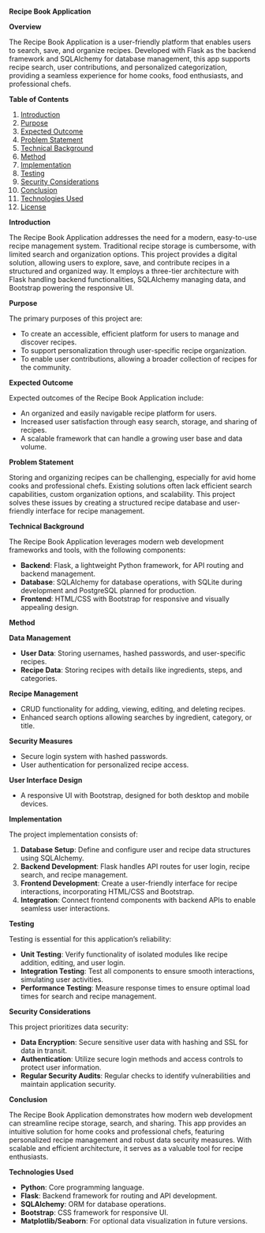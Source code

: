 **Recipe Book Application**

**Overview**

The Recipe Book Application is a user-friendly platform that enables users to search, save, and organize recipes. Developed with Flask as the backend framework and SQLAlchemy for database management, this app supports recipe search, user contributions, and personalized categorization, providing a seamless experience for home cooks, food enthusiasts, and professional chefs.

**Table of Contents**

1. [Introduction](#introduction)
2. [Purpose](#purpose)
3. [Expected Outcome](#expected-outcome)
4. [Problem Statement](#problem-statement)
5. [Technical Background](#technical-background)
6. [Method](#method)
7. [Implementation](#implementation)
8. [Testing](#testing)
9. [Security Considerations](#security-considerations)
10. [Conclusion](#conclusion)
11. [Technologies Used](#technologies-used)
12. [License](#license)

**Introduction**

The Recipe Book Application addresses the need for a modern, easy-to-use recipe management system. Traditional recipe storage is cumbersome, with limited search and organization options. This project provides a digital solution, allowing users to explore, save, and contribute recipes in a structured and organized way. It employs a three-tier architecture with Flask handling backend functionalities, SQLAlchemy managing data, and Bootstrap powering the responsive UI.

**Purpose**

The primary purposes of this project are:

- To create an accessible, efficient platform for users to manage and discover recipes.
- To support personalization through user-specific recipe organization.
- To enable user contributions, allowing a broader collection of recipes for the community.

**Expected Outcome**

Expected outcomes of the Recipe Book Application include:

- An organized and easily navigable recipe platform for users.
- Increased user satisfaction through easy search, storage, and sharing of recipes.
- A scalable framework that can handle a growing user base and data volume.

**Problem Statement**

Storing and organizing recipes can be challenging, especially for avid home cooks and professional chefs. Existing solutions often lack efficient search capabilities, custom organization options, and scalability. This project solves these issues by creating a structured recipe database and user-friendly interface for recipe management.

**Technical Background**

The Recipe Book Application leverages modern web development frameworks and tools, with the following components:

- **Backend**: Flask, a lightweight Python framework, for API routing and backend management.
- **Database**: SQLAlchemy for database operations, with SQLite during development and PostgreSQL planned for production.
- **Frontend**: HTML/CSS with Bootstrap for responsive and visually appealing design.

**Method**

**Data Management**

- **User Data**: Storing usernames, hashed passwords, and user-specific recipes.
- **Recipe Data**: Storing recipes with details like ingredients, steps, and categories.

**Recipe Management**

- CRUD functionality for adding, viewing, editing, and deleting recipes.
- Enhanced search options allowing searches by ingredient, category, or title.

**Security Measures**

- Secure login system with hashed passwords.
- User authentication for personalized recipe access.

**User Interface Design**

- A responsive UI with Bootstrap, designed for both desktop and mobile devices.

**Implementation**

The project implementation consists of:

1. **Database Setup**: Define and configure user and recipe data structures using SQLAlchemy.
2. **Backend Development**: Flask handles API routes for user login, recipe search, and recipe management.
3. **Frontend Development**: Create a user-friendly interface for recipe interactions, incorporating HTML/CSS and Bootstrap.
4. **Integration**: Connect frontend components with backend APIs to enable seamless user interactions.

**Testing**

Testing is essential for this application’s reliability:

- **Unit Testing**: Verify functionality of isolated modules like recipe addition, editing, and user login.
- **Integration Testing**: Test all components to ensure smooth interactions, simulating user activities.
- **Performance Testing**: Measure response times to ensure optimal load times for search and recipe management.

**Security Considerations**

This project prioritizes data security:

- **Data Encryption**: Secure sensitive user data with hashing and SSL for data in transit.
- **Authentication**: Utilize secure login methods and access controls to protect user information.
- **Regular Security Audits**: Regular checks to identify vulnerabilities and maintain application security.

**Conclusion**

The Recipe Book Application demonstrates how modern web development can streamline recipe storage, search, and sharing. This app provides an intuitive solution for home cooks and professional chefs, featuring personalized recipe management and robust data security measures. With scalable and efficient architecture, it serves as a valuable tool for recipe enthusiasts.

**Technologies Used**

- **Python**: Core programming language.
- **Flask**: Backend framework for routing and API development.
- **SQLAlchemy**: ORM for database operations.
- **Bootstrap**: CSS framework for responsive UI.
- **Matplotlib/Seaborn**: For optional data visualization in future versions.
